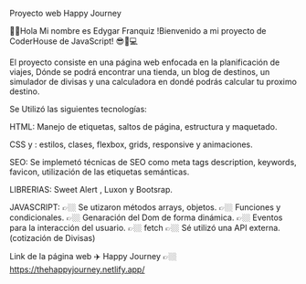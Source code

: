Proyecto web Happy Journey

🖖🏼Hola Mi nombre es Edygar Franquiz
!Bienvenido a mi proyecto de CoderHouse de JavaScript! 😎🤍💻

El proyecto consiste en una página web enfocada en la  planificación de viajes, Dónde se podrá encontrar una tienda, un blog de destinos, un simulador de divisas y una calculadora en dondé podrás calcular tu proximo destino. 

Se Utilizó las siguientes tecnologías:

HTML: Manejo de etiquetas, saltos de página, estructura y maquetado.

CSS y : estilos, clases, flexbox, grids, responsive y animaciones.

SEO: Se implemetó técnicas de SEO como meta tags description, keywords, favicon, utilización de las etiquetas semánticas.

LIBRERIAS: Sweet Alert , Luxon y Bootsrap.

JAVASCRIPT: 
👉🏼 Se utizaron métodos arrays, objetos. 
👉🏼 Funciones y condicionales.
👉🏼 Genaración del Dom de forma dinámica. 
👉🏼 Eventos para la interacción del usuario.
👉🏼 fetch
👉🏼 Sé utilizó una API externa. (cotización de Divisas) 





Link de la página web ✈️ Happy Journey
👉🏼https://thehappyjourney.netlify.app/

